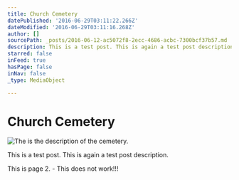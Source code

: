 ```yaml
---
title: Church Cemetery
datePublished: '2016-06-29T03:11:22.266Z'
dateModified: '2016-06-29T03:11:16.268Z'
author: []
sourcePath: _posts/2016-06-12-ac5072f8-2ecc-4686-acbc-7300bcf37b57.md
description: This is a test post. This is again a test post description.
starred: false
inFeed: true
hasPage: false
inNav: false
_type: MediaObject

---
```

# Church Cemetery
![The is the description of the cemetery.](https://the-grid-user-content.s3-us-west-2.amazonaws.com/2f43db4e-e59c-4e40-9596-d083bae50c0a.jpg)

This is a test post. This is again a test post description.

This is page 2\. - This does not work!!!
